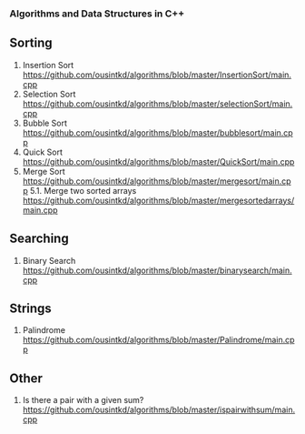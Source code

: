 ### Algorithms and Data Structures in C++

## Sorting
   1. Insertion Sort https://github.com/ousintkd/algorithms/blob/master/InsertionSort/main.cpp
   2. Selection Sort https://github.com/ousintkd/algorithms/blob/master/selectionSort/main.cpp
   3. Bubble Sort https://github.com/ousintkd/algorithms/blob/master/bubblesort/main.cpp
   4. Quick Sort https://github.com/ousintkd/algorithms/blob/master/QuickSort/main.cpp
   5. Merge Sort https://github.com/ousintkd/algorithms/blob/master/mergesort/main.cpp
      5.1. Merge two sorted arrays https://github.com/ousintkd/algorithms/blob/master/mergesortedarrays/main.cpp

## Searching
   1. Binary Search https://github.com/ousintkd/algorithms/blob/master/binarysearch/main.cpp

## Strings
   1. Palindrome https://github.com/ousintkd/algorithms/blob/master/Palindrome/main.cpp

## Other
   1. Is there a pair with a given sum? https://github.com/ousintkd/algorithms/blob/master/ispairwithsum/main.cpp
